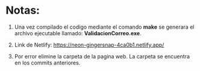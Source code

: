 # Notas:

1. Una vez compilado el codigo mediante el comando **make** se generara el archivo ejecutable llamado: **ValidacionCorreo.exe**.

2. Link de Netlify: https://neon-gingersnap-4ca0b1.netlify.app/

3. Por error elimine la carpeta de la pagina web. La carpeta se encuentra en los commits anteriores.

